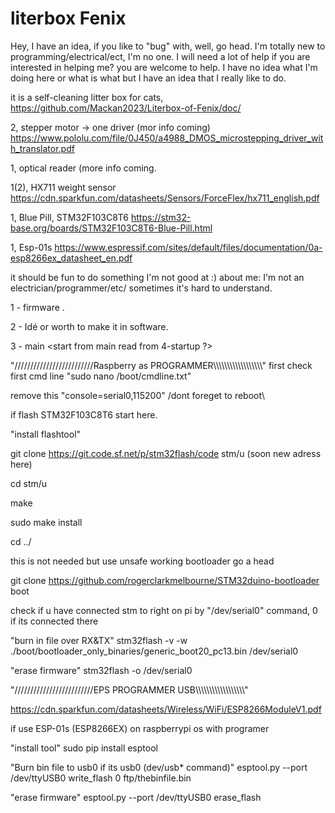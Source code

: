 # literbox Fenix

Hey, I have an idea, if you like to "bug" with, well, go head. I'm totally new to programming/electrical/ect, I'm no one. 
I will need a lot of help if you are interested in helping me? you are welcome to help. 
I have no idea what I'm doing here or what is what but I have an idea that I really like to do.

it is a self-cleaning litter box for cats, https://github.com/Mackan2023/Literbox-of-Fenix/doc/

2, stepper motor -> one driver (mor info coming)
https://www.pololu.com/file/0J450/a4988_DMOS_microstepping_driver_with_translator.pdf

1, optical reader              (more info coming.

1(2), HX711 weight sensor      https://cdn.sparkfun.com/datasheets/Sensors/ForceFlex/hx711_english.pdf

1, Blue Pill, STM32F103C8T6    https://stm32-base.org/boards/STM32F103C8T6-Blue-Pill.html

1, Esp-01s                     https://www.espressif.com/sites/default/files/documentation/0a-esp8266ex_datasheet_en.pdf


it should be fun to do something I'm not good at :)
about me: I'm not an electrician/programmer/etc/ sometimes it's hard to understand.


1 - firmware <first step to take with stm32f1>.

2 - Idé or worth to make it in software.

3 - main <start from main read from 4-startup ?>

"/////////////////////////Raspberry as PROGRAMMER\\\\\\\\\\\\\\\\\\\\\\\\\\\\\\\\\\\\"
first check first cmd line "sudo nano /boot/cmdline.txt"

remove this "console=serial0,115200" /dont foreget to reboot\

if flash STM32F103C8T6 start here.

"install flashtool"

git clone https://git.code.sf.net/p/stm32flash/code stm/u (soon new adress here)

cd stm/u

make

sudo make install

cd ../

this is not needed but use unsafe working bootloader go a head

git clone https://github.com/rogerclarkmelbourne/STM32duino-bootloader boot

check if u have connected stm to right on pi by "/dev/serial0" command, 0 if its connected there

"burn in file over RX&TX" stm32flash -v -w ./boot/bootloader_only_binaries/generic_boot20_pc13.bin /dev/serial0

"erase firmware" stm32flash -o /dev/serial0

"/////////////////////////EPS PROGRAMMER USB\\\\\\\\\\\\\\\\\\\\\\\\\\\\\\\\\\\\"

https://cdn.sparkfun.com/datasheets/Wireless/WiFi/ESP8266ModuleV1.pdf

if use ESP-01s (ESP8266EX) on raspberrypi os with programer

"install tool" sudo pip install esptool

"Burn bin file to usb0 if its usb0 (dev/usb* command)" esptool.py --port /dev/ttyUSB0 write_flash 0 ftp/thebinfile.bin

"erase firmware" esptool.py --port /dev/ttyUSB0 erase_flash
